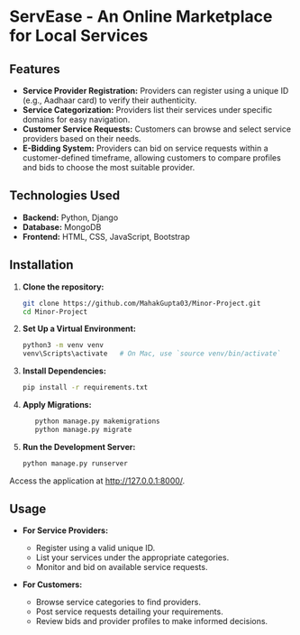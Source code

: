 # ServEase - An Online Marketplace for Local Services
## Features
- **Service Provider Registration:** Providers can register using a unique ID (e.g., Aadhaar card) to verify their authenticity.
- **Service Categorization:** Providers list their services under specific domains for easy navigation.
- **Customer Service Requests:** Customers can browse and select service providers based on their needs.
- **E-Bidding System:** Providers can bid on service requests within a customer-defined timeframe, allowing customers to compare profiles and bids to choose the most suitable provider.

## Technologies Used
- **Backend:** Python, Django
- **Database:** MongoDB
- **Frontend:** HTML, CSS, JavaScript, Bootstrap

## Installation
1. **Clone the repository:**
   ```sh
   git clone https://github.com/MahakGupta03/Minor-Project.git
   cd Minor-Project

2. **Set Up a Virtual Environment:**
      ```sh
      python3 -m venv venv
      venv\Scripts\activate   # On Mac, use `source venv/bin/activate`

3. **Install Dependencies:**
      ```sh
      pip install -r requirements.txt

4. **Apply Migrations:**
   ```sh
      python manage.py makemigrations
      python manage.py migrate

5. **Run the Development Server:**
      ```sh
      python manage.py runserver
Access the application at http://127.0.0.1:8000/.

## Usage
- **For Service Providers:**
  - Register using a valid unique ID.
  - List your services under the appropriate categories.
  - Monitor and bid on available service requests.

- **For Customers:**

  - Browse service categories to find providers.
  - Post service requests detailing your requirements.
  - Review bids and provider profiles to make informed decisions.
     
